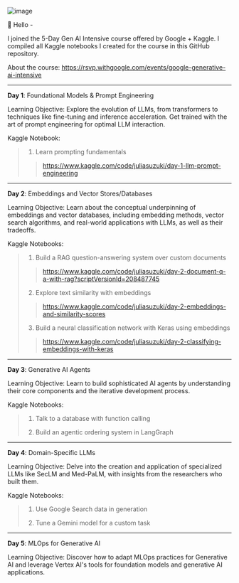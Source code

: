 ![image](https://github.com/user-attachments/assets/6bbbc492-345f-4627-9c4e-93ae4268c76f)

👋 Hello - 

I joined the 5-Day Gen AI Intensive course offered by Google + Kaggle. 
I compiled all Kaggle notebooks I created for the course in this GitHub repository.

About the course: https://rsvp.withgoogle.com/events/google-generative-ai-intensive

-----

**Day 1**: Foundational Models & Prompt Engineering 

Learning Objective:
Explore the evolution of LLMs, from transformers to techniques like fine-tuning and inference acceleration. Get trained with the art of prompt engineering for optimal LLM interaction.

Kaggle Notebook:
> 1. Learn prompting fundamentals
>> https://www.kaggle.com/code/juliasuzuki/day-1-llm-prompt-engineering

-----

**Day 2**: Embeddings and Vector Stores/Databases 

Learning Objective:
Learn about the conceptual underpinning of embeddings and vector databases, including embedding methods, vector search algorithms, and real-world applications with LLMs, as well as their tradeoffs.

Kaggle Notebooks:
> 1. Build a RAG question-answering system over custom documents
>> https://www.kaggle.com/code/juliasuzuki/day-2-document-q-a-with-rag?scriptVersionId=208487745
> 2. Explore text similarity with embeddings
>> https://www.kaggle.com/code/juliasuzuki/day-2-embeddings-and-similarity-scores 
> 3. Build a neural classification network with Keras using embeddings
>> https://www.kaggle.com/code/juliasuzuki/day-2-classifying-embeddings-with-keras

-----

**Day 3**: Generative AI Agents 

Learning Objective:
Learn to build sophisticated AI agents by understanding their core components and the iterative development process.

Kaggle Notebooks:
> 1. Talk to a database with function calling
>>  
> 2. Build an agentic ordering system in LangGraph
>> 

-----

**Day 4**: Domain-Specific LLMs 

Learning Objective:
Delve into the creation and application of specialized LLMs like SecLM and Med-PaLM, with insights from the researchers who built them.

Kaggle Notebooks:
> 1. Use Google Search data in generation
>> 
> 2. Tune a Gemini model for a custom task
>>

-----

**Day 5**: MLOps for Generative AI 

Learning Objective:
Discover how to adapt MLOps practices for Generative AI and leverage Vertex AI's tools for foundation models and generative AI applications.
